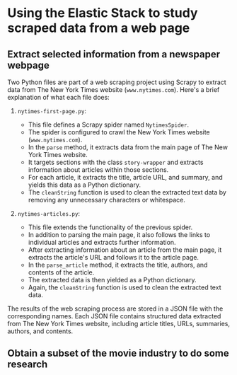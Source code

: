 # Using the Elastic Stack to study scraped data from a web page

## Extract selected information from a newspaper webpage

Two Python files are part of a web scraping project using Scrapy to extract data from The New York Times website (`www.nytimes.com`). Here's a brief explanation of what each file does:

1. `nytimes-first-page.py`:

   - This file defines a Scrapy spider named `NytimesSpider`.
   - The spider is configured to crawl the New York Times website (`www.nytimes.com`).
   - In the `parse` method, it extracts data from the main page of The New York Times website.
   - It targets sections with the class `story-wrapper` and extracts information about articles within those sections.
   - For each article, it extracts the title, article URL, and summary, and yields this data as a Python dictionary.
   - The `cleanString` function is used to clean the extracted text data by removing any unnecessary characters or whitespace.

2. `nytimes-articles.py`:

   - This file extends the functionality of the previous spider.
   - In addition to parsing the main page, it also follows the links to individual articles and extracts further information.
   - After extracting information about an article from the main page, it extracts the article's URL and follows it to the article page.
   - In the `parse_article` method, it extracts the title, authors, and contents of the article.
   - The extracted data is then yielded as a Python dictionary.
   - Again, the `cleanString` function is used to clean the extracted text data.

The results of the web scraping process are stored in a JSON file with the corresponding names. Each JSON file contains structured data extracted from The New York Times website, including article titles, URLs, summaries, authors, and contents.

## Obtain a subset of the movie industry to do some research